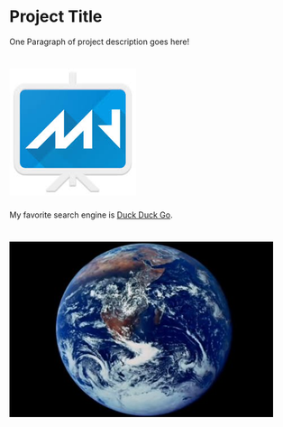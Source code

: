 # Project Title

One Paragraph of project description goes here!

# ![image link](images/marp.jpeg)

My favorite search engine is [Duck Duck Go](https://duckduckgo.com).

# ![image link 2](images/Image-planet-earth2.jpg)
